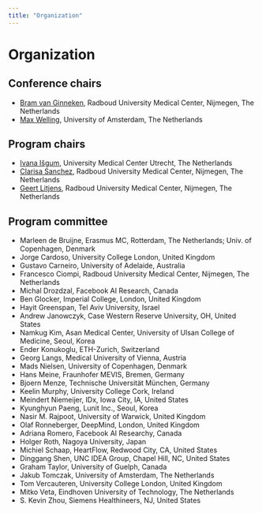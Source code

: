 ```yaml
---
title: "Organization"
---
```


# Organization

## Conference chairs

* [Bram van Ginneken](http://www.diagnijmegen.nl/index.php/Person?name=Bram_van_Ginneken), Radboud University Medical Center, Nijmegen, The Netherlands
* [Max Welling](https://staff.fnwi.uva.nl/m.welling/), University of Amsterdam, The Netherlands

## Program chairs

* [Ivana Išgum](http://qia.isi.uu.nl/), University Medical Center Utrecht, The Netherlands
* [Clarisa Sanchez](http://diagnijmegen.nl/index.php/Person?name=Clarisa_S%C3%A1nchez), Radboud University Medical Center, Nijmegen, The Netherlands
* [Geert Litjens](http://diagnijmegen.nl/index.php/Person?name=Geert_Litjens), Radboud University Medical Center, Nijmegen, The Netherlands

## Program committee

* Marleen de Bruijne, Erasmus MC, Rotterdam, The Netherlands; Univ. of Copenhagen, Denmark
* Jorge Cardoso, University College London, United Kingdom   
* Gustavo Carneiro, University of Adelaide, Australia
* Francesco Ciompi, Radboud University Medical Center, Nijmegen, The Netherlands
* Michal Drozdzal, Facebook AI Research, Canada
* Ben Glocker, Imperial College, London, United Kingdom
* Hayit Greenspan, Tel Aviv University, Israel
* Andrew Janowczyk, Case Western Reserve University, OH, United States
* Namkug Kim, Asan Medical Center, University of Ulsan College of Medicine, Seoul, Korea
* Ender Konukoglu, ETH-Zurich, Switzerland
* Georg Langs, Medical University of Vienna, Austria
* Mads Nielsen, University of Copenhagen, Denmark
* Hans Meine, Fraunhofer MEVIS, Bremen, Germany
* Bjoern Menze, Technische Universität München, Germany
* Keelin Murphy, University College Cork, Ireland
* Meindert Niemeijer, IDx, Iowa City, IA, United States
* Kyunghyun Paeng, Lunit Inc., Seoul, Korea
* Nasir M. Rajpoot, University of Warwick, United Kingdom
* Olaf Ronneberger, DeepMind, London, United Kingdom
* Adriana Romero, Facebook AI Researchy, Canada
* Holger Roth, Nagoya University, Japan
* Michiel Schaap, HeartFlow, Redwood City, CA, United States
* Dinggang Shen, UNC IDEA Group, Chapel Hill, NC, United States
* Graham Taylor, University of Guelph, Canada
* Jakub Tomczak, University of Amsterdam, The Netherlands
* Tom Vercauteren, University College London, United Kingdom
* Mitko Veta, Eindhoven University of Technology, The Netherlands
* S. Kevin Zhou, Siemens Healthineers, NJ, United States
